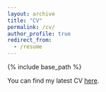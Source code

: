 ```yaml
---
layout: archive
title: "CV"
permalink: /cv/
author_profile: true
redirect_from:
  - /resume
---
```


{% include base_path %}

You can find my latest CV [here](https://github.com/mrakhsha/mrakhsha.github.io/blob/master/files/CV_Mohsen_Rakhshan.pdf).
